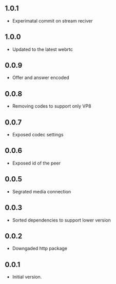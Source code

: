 ## 1.0.1

- Experimatal commit on stream reciver

## 1.0.0

- Updated to the latest webrtc

## 0.0.9

- Offer and answer encoded

## 0.0.8

- Removing codes to support only VP8

## 0.0.7

- Exposed codec settings

## 0.0.6

- Exposed id of the peer

## 0.0.5

- Segrated media connection

## 0.0.3

- Sorted dependencies to support lower version

## 0.0.2

- Downgaded http package

## 0.0.1

- Initial version.

